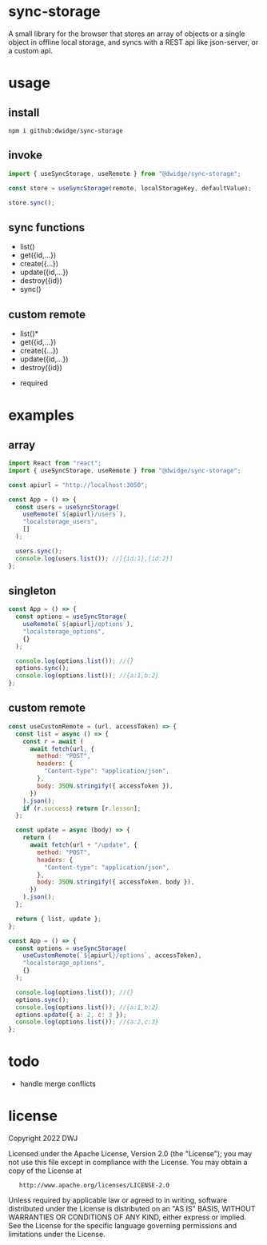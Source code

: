 # sync-storage

A small library for the browser that stores an array of objects or a single object in offline local storage, and syncs with a REST api like json-server, or a custom api.

# usage

## install

```
npm i github:dwidge/sync-storage
```

## invoke

```js
import { useSyncStorage, useRemote } from "@dwidge/sync-storage";

const store = useSyncStorage(remote, localStorageKey, defaultValue);

store.sync();
```

## sync functions

- list()
- get({id,...})
- create({...})
- update({id,...})
- destroy({id})
- sync()

## custom remote

- list()\*
- get({id,...})
- create({...})
- update({id,...})
- destroy({id})

* required

# examples

## array

```js
import React from "react";
import { useSyncStorage, useRemote } from "@dwidge/sync-storage";

const apiurl = "http://localhost:3050";

const App = () => {
  const users = useSyncStorage(
    useRemote(`${apiurl}/users`),
    "localstorage_users",
    []
  );

  users.sync();
  console.log(users.list()); //[{id:1},{id:2}]
};
```

## singleton

```js
const App = () => {
  const options = useSyncStorage(
    useRemote(`${apiurl}/options`),
    "localstorage_options",
    {}
  );

  console.log(options.list()); //{}
  options.sync();
  console.log(options.list()); //{a:1,b:2}
};
```

## custom remote

```js
const useCustomRemote = (url, accessToken) => {
  const list = async () => {
    const r = await (
      await fetch(url, {
        method: "POST",
        headers: {
          "Content-type": "application/json",
        },
        body: JSON.stringify({ accessToken }),
      })
    ).json();
    if (r.success) return [r.lesson];
  };

  const update = async (body) => {
    return (
      await fetch(url + "/update", {
        method: "POST",
        headers: {
          "Content-type": "application/json",
        },
        body: JSON.stringify({ accessToken, body }),
      })
    ).json();
  };

  return { list, update };
};

const App = () => {
  const options = useSyncStorage(
    useCustomRemote(`${apiurl}/options`, accessToken),
    "localstorage_options",
    {}
  );

  console.log(options.list()); //{}
  options.sync();
  console.log(options.list()); //{a:1,b:2}
  options.update({ a: 2, c: 3 });
  console.log(options.list()); //{a:2,c:3}
};
```

# todo

- handle merge conflicts

# license

Copyright 2022 DWJ

Licensed under the Apache License, Version 2.0 (the "License");
you may not use this file except in compliance with the License.
You may obtain a copy of the License at

       http://www.apache.org/licenses/LICENSE-2.0

Unless required by applicable law or agreed to in writing, software
distributed under the License is distributed on an "AS IS" BASIS,
WITHOUT WARRANTIES OR CONDITIONS OF ANY KIND, either express or implied.
See the License for the specific language governing permissions and
limitations under the License.
